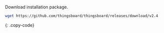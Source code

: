 Download installation package.

```bash
wget https://github.com/thingsboard/thingsboard/releases/download/v2.4.3/thingsboard-2.4.3.rpm
```
{: .copy-code}